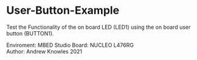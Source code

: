 # User-Button-Example
Test the Functionality of the on board LED (LED1) using the on board user button (BUTTON1).

Enviroment: MBED Studio
Board: NUCLEO L476RG  
Author: Andrew Knowles 2021
